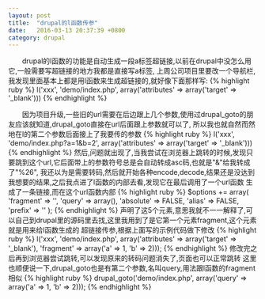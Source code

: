 ```yaml
---
layout: post
title:  "drupal的l函数传参"
date:   2016-03-13 20:37:39 +0800
category: drupal
---
```

<p>
　　drupal的l函数的功能是自动生成一段a标签超链接,以前在drupal中没怎么用它,一般需要写超链接的地方我都是直接写a标签,
上周公司项目里要改一个导航栏,我发现里面基本上都是用l函数来生成超链接的,就好像下面那样写:
{% highlight ruby %}
l('xxx', 'demo/index.php', array('attributes' => array('target' => '_blank')))
{% endhighlight %}
</p>
<p>
　　因为项目升级,一些旧的url需要在后边跟上几个参数,使用过drupal_goto的朋友应该就知道,drupal_goto直接在url后面跟上参数就可以了,
所以我也就自然而然地在l的第二个参数后面接上了我要传的参数
{% highlight ruby %}
l('xxx', 'demo/index.php?a=1&b=2', array('attributes' => array('target' => '_blank')))
{% endhighlight %}
然后,问题就出现了,当我尝试在浏览器上跳转的时候,发现只要跳到这个url,它后面带上的参数符号总是会自动转成asc码,也就是"&"给我转成了"%26",
我还以为是需要转码,然后就开始各种encode,decode,结果还是没达到我想要的结果,之后我点进了l函数的内部去看,发现它在最后调用了一个url函数
生成了一条链接,而在这个url函数内部
{% highlight ruby %}
$options += array(
    'fragment' => '',
    'query' => array(),
    'absolute' => FALSE,
    'alias' => FALSE,
    'prefix' => ''
  );
{% endhighlight %}
声明了这5个元素,意思我就不一一解释了,可以自己到drupal里的源码里去找,这里我用到了是它第一个元素fragment,这个元素就是用来给l函数生成的
超链接传参,根据上面写的示例代码做下修改
{% highlight ruby %}
l('xxx', 'demo/index.php', array('attributes' => array('target' => '_blank'), 'fragment' => array('a' => 1, 'b' => 2)));
{% endhighlight %}
修改完之后再到浏览器尝试跳转,可以发现原来的转码问题消失了,页面也可以正常跳转
这里也顺便说一下,drupal_goto也是有第二个参数,名叫query,用法跟l函数的fragment相似
{% highlight ruby %}
drupal_goto('demo/index.php', array('query' => array('a' => 1, 'b' => 2)));
{% endhighlight %}
</p>